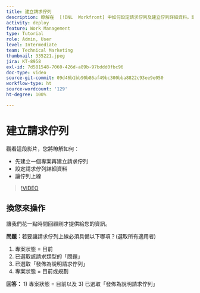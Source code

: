 ```yaml
---
title: 建立請求佇列
description: 瞭解在  [!DNL  Workfront] 中如何設定請求佇列及建立佇列詳細資料。請按照以下步驟幫助您的組織管理工作量。
activity: deploy
feature: Work Management
type: Tutorial
role: Admin, User
level: Intermediate
team: Technical Marketing
thumbnail: 335221.jpeg
jira: KT-8958
exl-id: 7d581548-7060-426d-a89b-97bddd0fbc96
doc-type: video
source-git-commit: 09d46b1bb90b86af49bc300bba8822c93ee9e050
workflow-type: ht
source-wordcount: '129'
ht-degree: 100%

---
```


# 建立請求佇列

觀看這段影片，您將瞭解如何：

* 先建立一個專案再建立請求佇列
* 設定請求佇列詳細資料
* 讓佇列上線

>[!VIDEO](https://video.tv.adobe.com/v/335221/?quality=12&learn=on)

## 換您來操作

讓我們花一點時間回顧剛才提供給您的資訊。

**問題：**&#x200B;若要讓請求佇列上線必須具備以下哪項？(選取所有適用者)

1. 專案狀態 = 目前
1. 已選取該請求類型的「問題」
1. 已選取「發佈為說明請求佇列」
1. 專案狀態 = 目前或規劃

**回答：** 1) 專案狀態 = 目前以及 3) 已選取「發佈為說明請求佇列」

